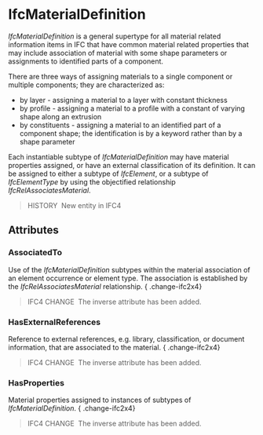 # IfcMaterialDefinition

_IfcMaterialDefinition_ is a general supertype for all material related information items in IFC that have common material related properties that may include association of material with some shape parameters or assignments to identified parts of a component.

There are three ways of assigning materials to a single component or multiple components; they are characterized as:

* by layer - assigning a material to a layer with constant thickness
* by profile - assigning a material to a profile with a constant of varying shape along an extrusion
* by constituents - assigning a material to an identified part of a component shape; the identification is by a keyword rather than by a shape parameter

Each instantiable subtype of _IfcMaterialDefinition_ may have material properties assigned, or have an external classification of its definition. It can be assigned to either a subtype of _IfcElement_, or a subtype of _IfcElementType_ by using the objectified relationship _IfcRelAssociatesMaterial_.

> HISTORY  New entity in IFC4

## Attributes

### AssociatedTo
Use of the _IfcMaterialDefinition_ subtypes within the material association of an element occurrence or element type. The association is established by the _IfcRelAssociatesMaterial_ relationship.
{ .change-ifc2x4}
> IFC4 CHANGE&nbsp; The inverse attribute has been added.

### HasExternalReferences
Reference to external references, e.g. library, classification, or document information, that are associated to the material.
{ .change-ifc2x4}
> IFC4 CHANGE&nbsp; The inverse attribute has been added.

### HasProperties
Material properties assigned to instances of subtypes of _IfcMaterialDefinition_.
{ .change-ifc2x4}
> IFC4 CHANGE&nbsp; The inverse attribute has been added.
